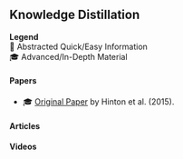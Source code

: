 ## Knowledge Distillation

**Legend**  
:baby: Abstracted Quick/Easy Information  
:mortar_board: Advanced/In-Depth Material

#### Papers

* :mortar_board: [Original Paper](https://arxiv.org/pdf/1503.02531.pdf) by Hinton et al. (2015).

#### Articles


#### Videos
